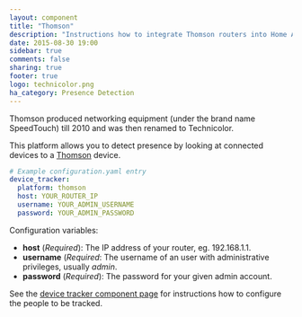 ```yaml
---
layout: component
title: "Thomson"
description: "Instructions how to integrate Thomson routers into Home Assistant."
date: 2015-08-30 19:00
sidebar: true
comments: false
sharing: true
footer: true
logo: technicolor.png
ha_category: Presence Detection
---
```



Thomson produced networking equipment (under the brand name SpeedTouch) till 2010 and was then renamed to Technicolor.

This platform allows you to detect presence by looking at connected devices to a [Thomson](http://www.technicolor.com) device.

```yaml
# Example configuration.yaml entry
device_tracker:
  platform: thomson
  host: YOUR_ROUTER_IP
  username: YOUR_ADMIN_USERNAME
  password: YOUR_ADMIN_PASSWORD
```

Configuration variables:

- **host** (*Required*): The IP address of your router, eg. 192.168.1.1.
- **username** (*Required*: The username of an user with administrative privileges, usually *admin*.
- **password** (*Required*): The password for your given admin account.

See the [device tracker component page](/components/device_tracker.html) for instructions how to configure the people to be tracked.
